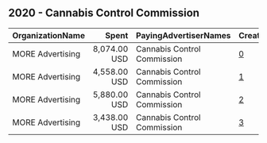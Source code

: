 ## 2020 - Cannabis Control Commission 
|OrganizationName|Spent|PayingAdvertiserNames|CreativeUrls|Impressions|Genders|AgeBrackets|CountryCodes|BillingAddresses|CandidateBallotInformation|
|:---|---:|:---|:---|---:|:---|:---|:---|:---|:---|
|MORE Advertising|8,074.00 USD|Cannabis Control Commission|[0](https://www.snap.com/political-ads/asset/866bff2e5d1f468e9e744e339c6dff1b4ed32723a59a7b9ffb7f2d4f4b84fd21?mediaType=mp4)|2,042,589||21+|united states|US||
|MORE Advertising|4,558.00 USD|Cannabis Control Commission|[1](https://www.snap.com/political-ads/asset/1518bea8ca58cf7a8516d59df3f3bcebe5613dd4bb07b2dc14ad274e8567fd27?mediaType=mp4)|1,747,359||21+|united states|US||
|MORE Advertising|5,880.00 USD|Cannabis Control Commission|[2](https://www.snap.com/political-ads/asset/9530e34cd9b751e3281ba8941b64162f99958acda8f0c6c1e7045eaed3bef95c?mediaType=mp4)|2,454,779||21+|united states|US||
|MORE Advertising|3,438.00 USD|Cannabis Control Commission|[3](https://www.snap.com/political-ads/asset/9b1a0d81a874213ebc66815ed8e9da9330ddf0e2e2d6e14ca17efcfa5f1a7ad1?mediaType=mp4)|1,187,338||21+|united states|US||
